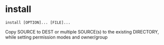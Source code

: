 # install

```
install [OPTION]... [FILE]...
```

Copy SOURCE to DEST or multiple SOURCE(s) to the existing
DIRECTORY, while setting permission modes and owner/group
